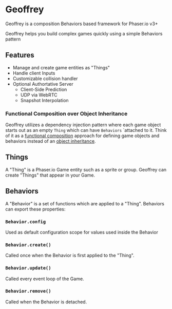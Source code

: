 # Geoffrey

Geoffrey is a composition Behaviors based framework for Phaser.io v3+

Geoffrey helps you build complex games quickly using a simple Behaviors pattern

## Features

  - Manage and create game entities as "Things"
  - Handle client Inputs
  - Customizable collision handler
  - Optional Authortative Server
    - Client-Side Prediction
    - UDP via WebRTC
    - Snapshot Interpolation


### Functional Composition over Object Inheritance

Geoffrey utilizes a dependency injection pattern where each game object starts out as an empty `Thing` which can have `Behaviors` `attached to it. Think of it as a [functional composition](https://en.wikipedia.org/wiki/Function_composition_(computer_science)) approach for defining game objects and behaviors instead of an [object inheritance](https://en.wikipedia.org/wiki/Inheritance_(object-oriented_programming)).

## Things

A "Thing" is a Phaser.io Game entity such as a sprite or group. Geoffrey can create "Things" that appear in your Game.

## Behaviors

A "Behavior" is a set of functions which are applied to a "Thing". Behaviors can export these properties:

### `Behavior.config`

Used as default configuration scope for values used inside the Behavior

### `Behavior.create()`

Called once when the Behavior is first applied to the "Thing".

### `Behavior.update()`

Called every event loop of the Game.

### `Behavior.remove()`

Called when the Behavior is detached.



